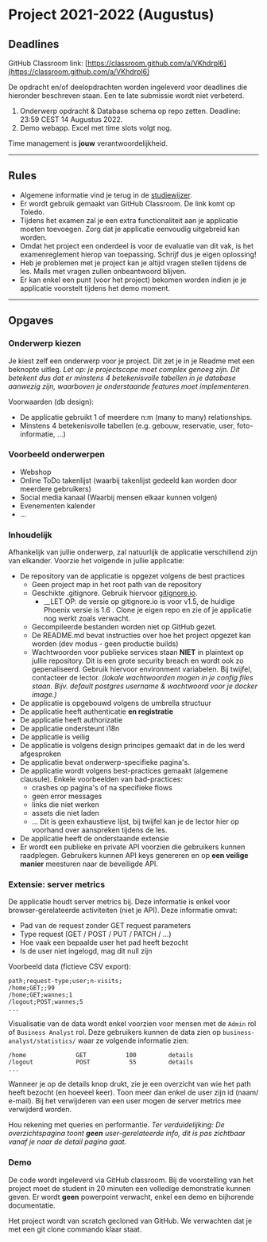 # Project 2021-2022 (Augustus)

## Deadlines

GitHub Classroom link: [https://classroom.github.com/a/VKhdrpl6](https://classroom.github.com/a/VKhdrpl6)

De opdracht en/of deelopdrachten worden ingeleverd voor deadlines die hieronder beschreven staan. Een te late submissie wordt niet verbeterd.

1. Onderwerp opdracht & Database schema op repo zetten. Deadline: 23:59 CEST 14 Augustus 2022.
2. Demo webapp. Excel met time slots volgt nog.

Time management is **jouw** verantwoordelijkheid.

---

## Rules

* Algemene informatie vind je terug in de [studiewijzer](https://github.com/ucll-internet-programming-major/algemene-info).
* Er wordt gebruik gemaakt van GitHub Classroom. De link komt op Toledo.
* Tijdens het examen zal je een extra functionaliteit aan je applicatie moeten toevoegen. Zorg dat je applicatie eenvoudig uitgebreid kan worden.
* Omdat het project een onderdeel is voor de evaluatie van dit vak, is het examenreglement hierop van toepassing. Schrijf dus je eigen oplossing!
* Heb je problemen met je project kan je altijd vragen stellen tijdens de les. Mails met vragen zullen onbeantwoord blijven.
* Er kan enkel een punt (voor het project) bekomen worden indien je je applicatie voorstelt tijdens het demo moment.

---

## Opgaves

### Onderwerp kiezen

Je kiest zelf een onderwerp voor je project. Dit zet je in je Readme met een beknopte uitleg. _Let op: je projectscope moet complex genoeg zijn. Dit betekent dus dat er minstens 4 betekenisvolle tabellen in je database aanwezig zijn, waarboven je onderstaande features moet implementeren._

Voorwaarden (db design):

* De applicatie gebruikt 1 of meerdere n:m (many to many) relationships.
* Minstens 4 betekenisvolle tabellen (e.g. gebouw, reservatie, user, foto-informatie, ...)

### Voorbeeld onderwerpen

* Webshop
* Online ToDo takenlijst (waarbij takenlijst gedeeld kan worden door meerdere gebruikers)
* Social media kanaal (Waarbij mensen elkaar kunnen volgen)
* Evenementen kalender
* ...

### Inhoudelijk

Afhankelijk van jullie onderwerp, zal natuurlijk de applicatie verschillend zijn van elkander. Voorzie het volgende in jullie applicatie:

* De repository van de applicatie is opgezet volgens de best practices
  * Geen project map in het root path van de repository
  * Geschikte .gitignore. Gebruik hiervoor [gitignore.io](gitignore.io).
    * __LET OP: de versie op gitignore.io is voor v1.5, de huidige Phoenix versie is 1.6 . Clone je eigen repo en zie of je applicatie nog werkt zoals verwacht.
  * Gecompileerde bestanden worden niet op GitHub gezet.
  * De README.md bevat instructies over hoe het project opgezet kan worden (dev modus - geen productie builds)
  * Wachtwoorden voor publieke services staan **NIET** in plaintext op jullie repository. Dit is een grote security breach en wordt ook zo gepenaliseerd. Gebruik hiervoor environment variabelen. Bij twijfel, contacteer de lector. _(lokale wachtwoorden mogen in je config files staan. Bijv. default postgres username & wachtwoord voor je docker image.)_
* De applicatie is opgebouwd volgens de umbrella structuur
* De applicatie heeft authenticatie __en registratie__
* De applicatie heeft authorizatie
* De applicatie ondersteunt i18n
* De applicatie is veilig
* De applicatie is volgens design principes gemaakt dat in de les werd afgesproken
* De applicatie bevat onderwerp-specifieke pagina's.
* De applicatie wordt volgens best-practices gemaakt (algemene clausule). Enkele voorbeelden van bad-practices:
  * crashes op pagina's of na specifieke flows
  * geen error messages
  * links die niet werken
  * assets die niet laden
  * ... Dit is geen exhaustieve lijst, bij twijfel kan je de lector hier op voorhand over aanspreken tijdens de les.
* De applicatie heeft de onderstaande extensie
* Er wordt een publieke en private API voorzien die gebruikers kunnen raadplegen. Gebruikers kunnen API keys genereren en op **een veilige manier** meesturen naar de beveiligde API.

### Extensie: server metrics

De applicatie houdt server metrics bij. Deze informatie is enkel voor browser-gerelateerde activiteiten (niet je API). Deze informatie omvat:

* Pad van de request zonder GET request parameters
* Type request (GET / POST / PUT / PATCH / ...)
* Hoe vaak een bepaalde user het pad heeft bezocht
* Is de user niet ingelogd, mag dit null zijn

Voorbeeld data (fictieve CSV export):

```
path;request-type;user;n-visits;
/home;GET;;99
/home;GET;wannes;1
/logout;POST;wannes;5
...
```

Visualisatie van de data wordt enkel voorzien voor mensen met de `Admin` rol of `Business Analyst` rol. Deze gebruikers kunnen de data zien op `business-analyst/statistics/` waar ze volgende informatie zien:

```
/home              GET           100         details
/logout            POST           55         details
...
```

Wanneer je op de details knop drukt, zie je een overzicht van wie het path heeft bezocht (en hoeveel keer). Toon meer dan enkel de user zijn id (naam/ e-mail). Bij het verwijderen van een user mogen de server metrics mee verwijderd worden.

Hou rekening met queries en performantie. _Ter verduidelijking: De overzichtspagina toont __geen__ user-gerelateerde info, dit is pas zichtbaar vanaf je naar de detail pagina gaat._

### Demo

De code wordt ingeleverd via GitHub classroom. Bij de voorstelling van het project moet de student in 20 minuten een volledige demonstratie kunnen geven. Er wordt **geen** powerpoint verwacht, enkel een demo en bijhorende documentatie.

Het project wordt van scratch gecloned van GitHub. We verwachten dat je met een git clone commando klaar staat.
